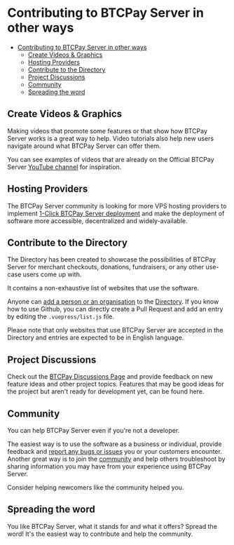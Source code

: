 # Contributing to BTCPay Server in other ways

- [Contributing to BTCPay Server in other ways](#contributing-to-btcpay-server-in-other-ways)
  - [Create Videos & Graphics](#create-videos--graphics)
  - [Hosting Providers](#hosting-providers)
  - [Contribute to the Directory](#contribute-to-the-directory)
  - [Project Discussions](#project-discussions)
  - [Community](#community)
  - [Spreading the word](#spreading-the-word)

## Create Videos & Graphics

Making videos that promote some features or that show how BTCPay Server works is a great way to help.
Video tutorials also help new users navigate around what BTCPay Server can offer them.

You can see examples of videos that are already on the Official BTCPay Server [YouTube channel](https://www.youtube.com/channel/UCpG9WL6TJuoNfFVkaDMp9ug/) for inspiration.

## Hosting Providers

The BTCPay Server community is looking for more VPS hosting providers to implement [1-Click BTCPay Server deployment](../LunaNodeWebDeployment.md) and make the deployment of software more accessible, decentralized and widely-available.

## Contribute to the Directory

The Directory has been created to showcase the possibilities of BTCPay Server for merchant checkouts, donations, fundraisers, or any other use-case users come up with.

It contains a non-exhaustive list of websites that use the software.

Anyone can [add a person or an organisation](https://directory.btcpayserver.org/newentry) to the [Directory](https://directory.btcpayserver.org/).
If you know how to use Github, you can directly create a Pull Request and add an entry by editing the `.vuepress/list.js` file.

Please note that only websites that use BTCPay Server are accepted in the Directory and entries are expected to be in English language.

## Project Discussions

Check out the [BTCPay Discussions Page](https://github.com/btcpayserver/btcpayserver/discussions) and provide feedback on new feature ideas and other project topics. Features that may be good ideas for the project but aren't ready for development yet, can be found here. 

## Community

You can help BTCPay Server even if you're not a developer.

The easiest way is to use the software as a business or individual, provide feedback and [report any bugs or issues](https://github.com/btcpayserver/btcpayserver/issues) you or your customers encounter. Another great way is to join the [community](../Community.md) and help others troubleshoot by sharing information you may have from your experience using BTCPay Server.

Consider helping newcomers like the community helped you.

## Spreading the word

You like BTCPay Server, what it stands for and what it offers? Spread the word! It's the easiest way to contribute and help the community.